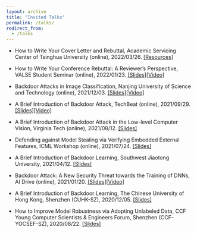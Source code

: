 ```yaml
---
layout: archive
title: "Invited Talks"
permalink: /talks/
redirect_from:
  - /talks
---
```

* How to Write Your Cover Letter and Rebuttal, Academic Servicing Center of Tsinghua University (online), 2022/03/26. [[Resources]](https://www.dropbox.com/sh/st91drs1915qsa5/AAAguJt0qgsu7Bek5JItIoTsa?dl=0)

* How to Write Your Conference Rebuttal: A Reviewer’s Perspective, VALSE Student Seminar (online), 2022/01/23. [[Slides]](https://www.dropbox.com/s/ftq5gs3kbkmzs1a/RebuttalSharing_YimingLi.pptx?dl=0)[[Video]](https://www.dropbox.com/s/r5z3fwaqax63u34/RebuttalSharing_YimingLi.mp4?dl=0)

* Backdoor Attacks in Image Classification, Nanjing University of Science and Technology (online), 2021/12/03. [[Slides]](https://www.dropbox.com/s/h8bgo42h6u14hak/BackdoorIntro.pptx?dl=0)[[Video]](https://www.dropbox.com/s/qyagbdbosgbiwjg/BackdoorAttacks_ImageClassification.mp4?dl=0)

* A Brief Introduction of Backdoor Attack, TechBeat (online), 2021/09/29. [[Slides]](https://www.dropbox.com/s/tfm7hjne5cmoucm/BackdoorAttack_TechBeat.pptx?dl=0)[[Video]](https://www.techbeat.net/talk-info?id=587)

* A Brief Introduction of Backdoor Attack in the Low-level Computer Vision, Virginia Tech (online), 2021/08/12. [[Slides]](https://www.dropbox.com/s/pxm137snbzq2e0t/BackdoorCV_YimingLi.pptx?dl=0)

* Defending against Model Stealing via Verifying Embedded External Features, ICML Workshop (online), 2021/07/24. [[Slides]](https://www.dropbox.com/s/slm1vtnaa1z7hn0/StealingVerification_slides.pptx?dl=0)

* A Brief Introduction of Backdoor Learning, Southwest Jiaotong University, 2021/04/12. [[Slides]](https://www.dropbox.com/s/so882gvchvzdnqp/BackdoorIntro_YimingLi.pptx?dl=0)

* Backdoor Attack: A New Security Threat towards the Training of DNNs, AI Drive (online), 2021/01/20. [[Slides]](https://www.dropbox.com/s/rp7p437s3mvsamj/BackdoorAttackIntro_YimingLi.pptx?dl=0)[[Video]](https://www.bilibili.com/video/BV1ep4y1W7KV)

* A Brief Introduction of Backdoor Learning, The Chinese University of Hong Kong, Shenzhen (CUHK-SZ), 2020/12/05. [[Slides]](https://www.dropbox.com/s/4nb8nywqfvhj6m6/BackdoorLearningIntro_YimingLi.pptx?dl=0)

* How to Improve Model Robustness via Adopting Unlabeled Data, CCF Young Computer Scientists & Engineers Forum, Shenzhen (CCF-YOCSEF-SZ), 2020/08/22. [[Slides]](https://www.dropbox.com/s/y48jq69ofa19j3k/slides_YOCSEF.pdf?dl=0)





